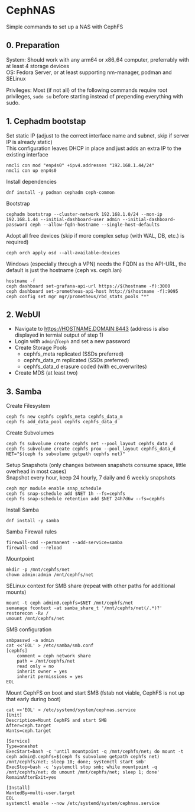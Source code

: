 # CephNAS
Simple commands to set up a NAS with CephFS

## 0. Preparation
System: Should work with any arm64 or x86_64 computer, preferrably with at least 4 storage devices  
OS: Fedora Server, or at least supporting nm-manager, podman and SELinux

Privileges: Most (if not all) of the following commands require root privileges, ``sudo su`` before starting instead of prepending everything with sudo.

## 1. Cephadm bootstap
Set static IP (adjust to the correct interface name and subnet, skip if server IP is already static)  
This configuration leaves DHCP in place and just adds an extra IP to the existing interface
```
nmcli con mod "enp4s0" +ipv4.addresses "192.168.1.44/24"
nmcli con up enp4s0
```
Install dependencies
```
dnf install -y podman cephadm ceph-common
```
Bootstrap
```
cephadm bootstrap --cluster-network 192.168.1.0/24 --mon-ip 192.168.1.44 --initial-dashboard-user admin --initial-dashboard-password ceph --allow-fqdn-hostname --single-host-defaults
```
Adopt all free devices (skip if more complex setup (with WAL, DB, etc.) is required)
```
ceph orch apply osd --all-available-devices
```
Windows (especially through a VPN) needs the FQDN as the API-URL, the default is just the hostname (ceph vs. ceph.lan)
```
hostname -f
ceph dashboard set-grafana-api-url https://$(hostname -f):3000
ceph dashboard set-prometheus-api-host http://$(hostname -f):9095
ceph config set mgr mgr/prometheus/rbd_stats_pools "*"
```

## 2. WebUI
- Navigate to https://HOSTNAME.DOMAIN:8443 (address is also displayed in termial output of step 1)
- Login with ``admin``//``ceph`` and set a new password
- Create Storage Pools
  - cephfs_meta replicated (SSDs preferred)
  - cephfs_data_m replicated (SSDs preferred)
  - cephfs_data_d erasure coded (with ec_overwrites)
- Create MDS (at least two)

## 3. Samba
Create Filesystem
```
ceph fs new cephfs cephfs_meta cephfs_data_m
ceph fs add_data_pool cephfs cephfs_data_d
```
Create Subvolumes
```
ceph fs subvolume create cephfs net --pool_layout cephfs_data_d
ceph fs subvolume create cephfs prox --pool_layout cephfs_data_d
NET="$(ceph fs subvolume getpath cephfs net)"
```
Setup Snapshots (only changes between snapshots consume space, little overhead in most cases)  
Snapshot every hour, keep 24 hourly, 7 daily and 6 weekly snapshots
```
ceph mgr module enable snap_schedule
ceph fs snap-schedule add $NET 1h --fs=cephfs
ceph fs snap-schedule retention add $NET 24h7d6w --fs=cephfs
```
Install Samba
```
dnf install -y samba
```
Samba Firewall rules
```
firewall-cmd --permanent --add-service=samba
firewall-cmd --reload
```
Mountpoint
```
mkdir -p /mnt/cephfs/net
chown admin:admin /mnt/cephfs/net
```
SELinux context for SMB share (repeat with other paths for additional mounts)
```
mount -t ceph admin@.cephfs=$NET /mnt/cephfs/net
semanage fcontext -at samba_share_t '/mnt/cephfs/net(/.*)?'
restorecon -Rv /
umount /mnt/cephfs/net
```
SMB configuration
```
smbpasswd -a admin
cat <<'EOL' > /etc/samba/smb.conf
[cephfs]
    comment = ceph network share
    path = /mnt/cephfs/net
    read only = no
    inherit owner = yes
    inherit permissions = yes
EOL
```
Mount CephFS on boot and start SMB (fstab not viable, CephFS is not up that early during boot)
```
cat <<'EOL' > /etc/systemd/system/cephnas.service
[Unit]
Description=Mount CephFS and start SMB
After=ceph.target
Wants=ceph.target

[Service]
Type=oneshot
ExecStart=bash -c 'until mountpoint -q /mnt/cephfs/net; do mount -t ceph admin@.cephfs=$(ceph fs subvolume getpath cephfs net) /mnt/cephfs/net; sleep 10; done; systemctl start smb'
ExecStop=bash -c 'systemctl stop smb; while mountpoint -q /mnt/cephfs/net; do umount /mnt/cephfs/net; sleep 1; done'
RemainAfterExit=yes

[Install]
WantedBy=multi-user.target
EOL
systemctl enable --now /etc/systemd/system/cephnas.service
```
